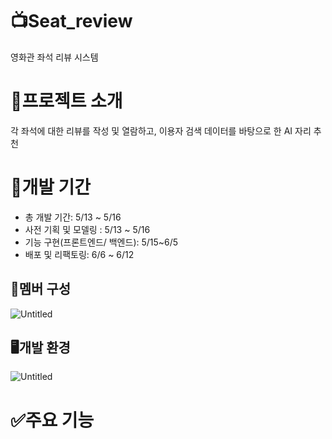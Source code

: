 # 📺Seat_review

영화관 좌석 리뷰 시스템

# 📝프로젝트 소개

각 좌석에 대한 리뷰를 작성 및 열람하고, 이용자 검색 데이터를 바탕으로 한 AI 자리 추천 

# 📅개발 기간

- 총 개발 기간: 5/13 ~ 5/16
- 사전 기획 및 모델링 : 5/13 ~ 5/16
- 기능 구현(프론트엔드/ 백엔드): 5/15~6/5
- 배포 및 리팩토링: 6/6 ~ 6/12

## 👥멤버 구성

![Untitled](https://prod-files-secure.s3.us-west-2.amazonaws.com/f8fd8936-f4fb-492e-b0c5-6097ea2bad35/c76e01fd-b088-4b1d-8cb6-241aeaee6134/Untitled.png)

## 🖥️개발 환경

![Untitled](https://prod-files-secure.s3.us-west-2.amazonaws.com/f8fd8936-f4fb-492e-b0c5-6097ea2bad35/55eb886a-5281-4cc2-a637-9a29632c6746/Untitled.png)

# ✅주요 기능
